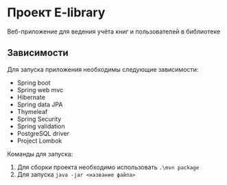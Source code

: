 # Проект E-library
Веб-приложение для ведения учёта книг и пользователей в библиотеке 
## Зависимости
Для запуска приложения необходимы следующие зависимости:
* Spring boot
* Spring web mvc
* Hibernate
* Spring data JPA
* Thymeleaf
* Spring Security
* Spring validation
* PostgreSQL driver
* Project Lombok

Команды для запуска:
1. Для сборки проекта необходимо использовать ``.\mvn package``
2. Для запуска ``java -jar <название файла>``
